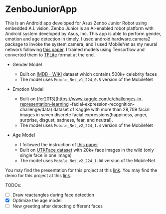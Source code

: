 # ZenboJuniorApp
This is an Android app developed for Asus Zenbo Junior Robot using embedded A.I. vision. Zenbo Junior is an AI-enabled robot platform with Android system developed by Asus, Inc. 
This app is able to perform gender, emotion and age detection in timely. 
I used android.hardware.camera2 package to invoke the system camera, and 
I used MobileNet as my neural network following [this paper](https://arxiv.org/pdf/1704.04861.pdf). I trained models using Tensorflow and converted them to [TFLite](https://www.tensorflow.org/lite) format
at the end. 

- Gender Model
  - Built on [IMDB - WIKI](https://data.vision.ee.ethz.ch/cvl/rrothe/imdb-wiki/) dataset which contains 500k+ celebrity faces
  - The model uses `Mobile_Net_v1_224_0.5` version of the MobileNet

- Emotion Model 
  - Built on [fer2013](https://www.kaggle.com/c/challenges-in-representation-learning
-facial-expression-recognition-challenge/data) dataset of Kaggle with more than 28,709 facial images in seven discrete facial expressions(happiness, anger, surprise, disgust,  sadness, fear, and neutral).
  - The model uses `Mobile_Net_v2_224_1.4` version of the MobileNet

- Age Model 
  - I followed the instruction of [this paper](https://www.vision.ee.ethz.ch/en/publications/papers/proceedings/eth_biwi_01229.pdf)
  - Built on [UTKFace dataset](https://susanqq.github.io/UTKFace/) with 20k+ face images in the wild (only single face in one image)
  - The model uses `Mobile_Net_v2_224_1.00` version of the MobileNet 


You may find the presentation for this project at this [link](https://docs.google.com/presentation/d/1DGKUtkw4W50_oqFQ33PoBuXJFHhzzMC0Cxyu9bmmEa4/edit?usp=sharing). 
You may find the demo for this project at this [link](https://drive.google.com/file/d/1CdP2M-XZykRogQ39WmcecHTq73299xCE/view?usp=sharing). 

TODOs:
- [ ] Draw reactangles during face detection 
- [x] Optimize the age model 
- [ ] New greeting after detecting different faces 
